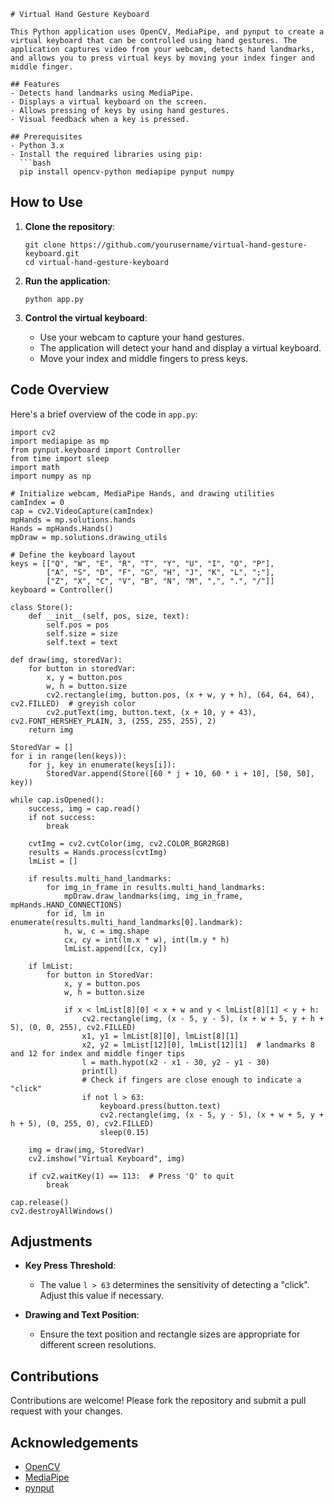 
```
# Virtual Hand Gesture Keyboard

This Python application uses OpenCV, MediaPipe, and pynput to create a virtual keyboard that can be controlled using hand gestures. The application captures video from your webcam, detects hand landmarks, and allows you to press virtual keys by moving your index finger and middle finger.

## Features
- Detects hand landmarks using MediaPipe.
- Displays a virtual keyboard on the screen.
- Allows pressing of keys by using hand gestures.
- Visual feedback when a key is pressed.

## Prerequisites
- Python 3.x
- Install the required libraries using pip:
  ```bash
  pip install opencv-python mediapipe pynput numpy
  ```

## How to Use

1. **Clone the repository**:
   ```
   git clone https://github.com/yourusername/virtual-hand-gesture-keyboard.git
   cd virtual-hand-gesture-keyboard
   ```

2. **Run the application**:
   ```
   python app.py
   ```

3. **Control the virtual keyboard**:
   - Use your webcam to capture your hand gestures.
   - The application will detect your hand and display a virtual keyboard.
   - Move your index and middle fingers to press keys.

## Code Overview

Here's a brief overview of the code in `app.py`:

```
import cv2
import mediapipe as mp
from pynput.keyboard import Controller
from time import sleep
import math
import numpy as np

# Initialize webcam, MediaPipe Hands, and drawing utilities
camIndex = 0
cap = cv2.VideoCapture(camIndex)
mpHands = mp.solutions.hands
Hands = mpHands.Hands()
mpDraw = mp.solutions.drawing_utils

# Define the keyboard layout
keys = [["Q", "W", "E", "R", "T", "Y", "U", "I", "O", "P"],
        ["A", "S", "D", "F", "G", "H", "J", "K", "L", ";"],
        ["Z", "X", "C", "V", "B", "N", "M", ",", ".", "/"]]
keyboard = Controller()

class Store():
    def __init__(self, pos, size, text):
        self.pos = pos
        self.size = size
        self.text = text
    
def draw(img, storedVar):
    for button in storedVar:
        x, y = button.pos
        w, h = button.size
        cv2.rectangle(img, button.pos, (x + w, y + h), (64, 64, 64), cv2.FILLED)  # greyish color
        cv2.putText(img, button.text, (x + 10, y + 43), cv2.FONT_HERSHEY_PLAIN, 3, (255, 255, 255), 2)
    return img

StoredVar = []
for i in range(len(keys)):
    for j, key in enumerate(keys[i]):
        StoredVar.append(Store([60 * j + 10, 60 * i + 10], [50, 50], key))

while cap.isOpened():
    success, img = cap.read()
    if not success:
        break

    cvtImg = cv2.cvtColor(img, cv2.COLOR_BGR2RGB)
    results = Hands.process(cvtImg)
    lmList = []

    if results.multi_hand_landmarks:
        for img_in_frame in results.multi_hand_landmarks:
            mpDraw.draw_landmarks(img, img_in_frame, mpHands.HAND_CONNECTIONS)
        for id, lm in enumerate(results.multi_hand_landmarks[0].landmark):
            h, w, c = img.shape
            cx, cy = int(lm.x * w), int(lm.y * h)
            lmList.append([cx, cy])

    if lmList:
        for button in StoredVar:
            x, y = button.pos
            w, h = button.size
 
            if x < lmList[8][0] < x + w and y < lmList[8][1] < y + h:
                cv2.rectangle(img, (x - 5, y - 5), (x + w + 5, y + h + 5), (0, 0, 255), cv2.FILLED)
                x1, y1 = lmList[8][0], lmList[8][1]
                x2, y2 = lmList[12][0], lmList[12][1]  # landmarks 8 and 12 for index and middle finger tips
                l = math.hypot(x2 - x1 - 30, y2 - y1 - 30)
                print(l)
                # Check if fingers are close enough to indicate a "click"
                if not l > 63:
                    keyboard.press(button.text)
                    cv2.rectangle(img, (x - 5, y - 5), (x + w + 5, y + h + 5), (0, 255, 0), cv2.FILLED)
                    sleep(0.15)

    img = draw(img, StoredVar)
    cv2.imshow("Virtual Keyboard", img)

    if cv2.waitKey(1) == 113:  # Press 'Q' to quit
        break

cap.release()
cv2.destroyAllWindows()
```

## Adjustments

- **Key Press Threshold**:
  - The value `l > 63` determines the sensitivity of detecting a "click". Adjust this value if necessary.
  
- **Drawing and Text Position**:
  - Ensure the text position and rectangle sizes are appropriate for different screen resolutions.

## Contributions
Contributions are welcome! Please fork the repository and submit a pull request with your changes.

## Acknowledgements
- [OpenCV](https://opencv.org/)
- [MediaPipe](https://mediapipe.dev/)
- [pynput](https://pypi.org/project/pynput/)

